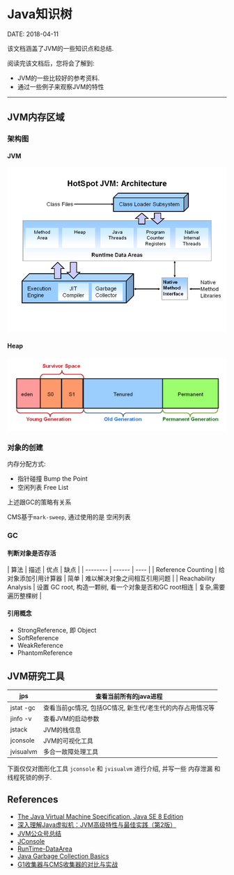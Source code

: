 Java知识树
=========

DATE: 2018-04-11

该文档涵盖了JVM的一些知识点和总结.

阅读完该文档后，您将会了解到:

* JVM的一些比较好的参考资料.
* 通过一些例子来观察JVM的特性

--------------------------------------------------------------------------------

JVM内存区域
-----------
### 架构图
#### JVM
![jvm_structure](https://raw.githubusercontent.com/dengqinghua/roses/master/assets/images/HotSpotJVMArchitecture.png)

#### Heap
![HotspotHeapStructure](https://raw.githubusercontent.com/dengqinghua/roses/master/assets/images/HotspotHeapStructure.png)

### 对象的创建
内存分配方式:

- 指针碰撞 Bump the Point
- 空闲列表 Free List

上述跟GC的策略有关系

CMS基于`mark-sweep`, 通过使用的是 空闲列表

### GC
#### 判断对象是否存活

| 算法 | 描述 | 优点 | 缺点 |
| -------- | ------ | ---- |
| Reference Counting | 给对象添加引用计算器 | 简单 | 难以解决对象之间相互引用问题 |
| Reachability Analysis | 设置 GC root, 构造一颗树, 看一个对象是否和GC root相连 | 复杂,需要遍历整棵树 |

#### 引用概念
- StrongReference, 即 Object
- SoftReference
- WeakReference
- PhantomReference

JVM研究工具
----------
| jps | 查看当前所有的java进程 |
|    --------     |   ------   |
| jstat -gc <vmid> | 查看当前gc情况, 包括GC情况, 新生代/老生代的内存占用情况等 |
| jinfo -v <vmid> | 查看JVM的启动参数 |
| jstack <vmid> | JVM的栈信息 |
| jconsole <vmid> | JVM的可视化工具 |
| jvisualvm <vmid> | 多合一故障处理工具 |

下面仅仅对图形化工具 `jconsole` 和 `jvisualvm` 进行介绍, 并写一些 内存泄漏
和 线程死锁的例子.

References
----------
- [The Java Virtual Machine Specification, Java SE 8 Edition](https://docs.oracle.com/javase/specs/jvms/se8/jvms8.pdf)
- [深入理解Java虚拟机：JVM高级特性与最佳实践（第2版）](https://item.jd.com/11252778.html)
- [JVM公众号总结](https://mp.weixin.qq.com/s/sFnMxEwJiYRjwTiBIjfcZg)
- [JConsole](https://docs.oracle.com/javase/8/docs/technotes/guides/management/jconsole.html)
- [RunTime-DataArea](http://java8.in/java-virtual-machine-run-time-data-areas/)
- [Java Garbage Collection Basics](http://www.oracle.com/webfolder/technetwork/tutorials/obe/java/gc01/index.html)
- [G1收集器与CMS收集器的对比与实战](http://blog.chriscs.com/2017/06/20/g1-vs-cms/)
